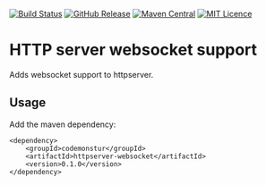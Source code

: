 [![Build Status](https://travis-ci.org/codemonstur/httpserver-websocket.svg?branch=master)](https://travis-ci.org/codemonstur/httpserver-websocket)
[![GitHub Release](https://img.shields.io/github/release/codemonstur/httpserver-websocket.svg)](https://github.com/codemonstur/httpserver-websocket/releases)
[![Maven Central](https://maven-badges.herokuapp.com/maven-central/com.github.codemonstur/httpserver-websocket/badge.svg)](http://mvnrepository.com/artifact/com.github.codemonstur/httpserver-websocket)
[![MIT Licence](https://badges.frapsoft.com/os/mit/mit.svg?v=103)](https://opensource.org/licenses/mit-license.php)

# HTTP server websocket support

Adds websocket support to httpserver.

## Usage

Add the maven dependency:

    <dependency>
        <groupId>codemonstur</groupId>
        <artifactId>httpserver-websocket</artifactId>
        <version>0.1.0</version>
    </dependency>

